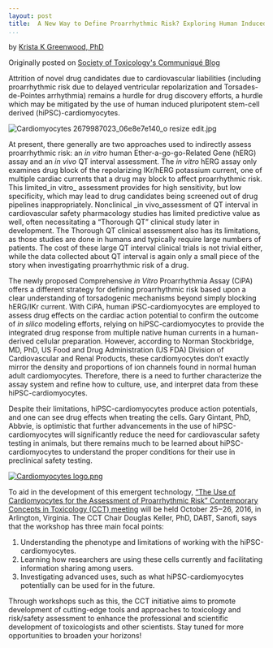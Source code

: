```yaml
---
layout: post  
title:  A New Way to Define Proarrhythmic Risk? Exploring Human Induced Pluripotent Stem-Cell Derived Cardiomyocytes  
...
```


by [Krista K Greenwood, PhD](http://inds-inc.com/about/#greenwood)

Originally posted on [Society of Toxicology's Communiqué Blog](http://toxchange.toxicology.org/p/bl/et/blogid=9&blogaid=2006)

Attrition of novel drug candidates due to cardiovascular liabilities
(including proarrhythmic risk due to delayed ventricular repolarization
and Torsades-de-Pointes arrhythmia) remains a hurdle for drug discovery
efforts, a hurdle which may be mitigated by the use of human induced
pluripotent stem-cell derived (hiPSC)-cardiomyocytes.

![Cardiomyocytes 2679987023\_06e8e7e140\_o resize
edit.jpg](http://toxchange.toxicology.org/media/dprhjdbp.jpg)

At present, there generally are two approaches used to indirectly assess
proarrhythmic risk: an *in vitro* human Ether-a-go-go-Related Gene
(hERG) assay and an *in vivo* QT interval assessment.
The *in vitro* hERG assay only examines drug block of the repolarizing
IKr/hERG potassium current, one of multiple cardiac currents that a drug
may block to affect proarrhythmic risk. This
limited\_in vitro\_ assessment provides for high sensitivity, but low
specificity, which may lead to drug candidates being screened out of
drug pipelines inappropriately. Nonclinical \_in vivo\_assessment of QT
interval in cardiovascular safety pharmacology studies has limited
predictive value as well, often necessitating a “Thorough QT” clinical
study later in development. The Thorough QT clinical assessment also has
its limitations, as those studies are done in humans and typically
require large numbers of patients. The cost of these large QT interval
clinical trials is not trivial either, while the data collected about QT
interval is again only a small piece of the story when investigating
proarrhythmic risk of a drug.

The newly proposed Comprehensive *in Vitro* Proarrhythmia Assay (CiPA)
offers a different strategy for defining proarrhythmic risk based upon a
clear understanding of torsadogenic mechanisms beyond simply blocking
hERG/IKr current. With CiPA, human iPSC-cardiomyocytes are employed to
assess drug effects on the cardiac action potential to confirm the
outcome of *in silico* modeling efforts, relying on hiPSC-cardiomyocytes
to provide the integrated drug response from multiple native human
currents in a human-derived cellular preparation. However, according to
Norman Stockbridge, MD, PhD, US Food and Drug Administration (US FDA)
Division of Cardiovascular and Renal Products, these cardiomyocytes
don’t exactly mirror the density and proportions of ion channels found
in normal human adult cardiomyocytes. Therefore, there is a need to
further characterize the assay system and refine how to culture, use,
and interpret data from these hiPSC-cardiomyocytes.

Despite their limitations, hiPSC-cardiomyocytes produce action
potentials, and one can see drug effects when treating the cells. Gary
Gintant, PhD, Abbvie, is optimistic that further advancements in the use
of hiPSC-cardiomyocytes will significantly reduce the need for
cardiovascular safety testing in animals, but there remains much to be
learned about hiPSC-cardiomyocytes to understand the proper conditions
for their use in preclinical safety testing.

[![Cardiomyocytes
logo.png](http://toxchange.toxicology.org/media/nmsjmxzg.png)](http://www.toxicology.org/events/shm/cct/hipc.asp)

To aid in the development of this emergent technology, [“The Use of
Cardiomyocytes for the Assessment of Proarrhythmic Risk” Contemporary
Concepts in Toxicology (CCT)
meeting](http://www.toxicology.org/events/shm/cct/hipc.asp) will be held
October 25‒26, 2016, in Arlington, Virginia. The CCT Chair Douglas
Keller, PhD, DABT, Sanofi, says that the workshop has three main focal
points:

1.  Understanding the phenotype and limitations of working with
    the hiPSC-cardiomyocytes.
2.  Learning how researchers are using these cells currently and
    facilitating information sharing among users.
3.  Investigating advanced uses, such as what hiPSC-cardiomyocytes
    potentially can be used for in the future.

Through workshops such as this, the CCT initiative aims to promote
development of cutting-edge tools and approaches to toxicology and
risk/safety assessment to enhance the professional and scientific
development of toxicologists and other scientists. Stay tuned for more
opportunities to broaden your horizons!
